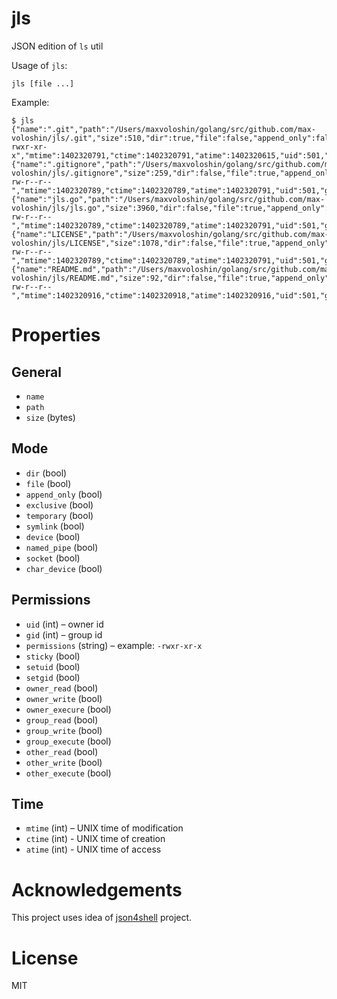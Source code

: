 jls
===

JSON edition of ``ls`` util

Usage of ``jls``:

```
jls [file ...]
```

Example:

```
$ jls
{"name":".git","path":"/Users/maxvoloshin/golang/src/github.com/max-voloshin/jls/.git","size":510,"dir":true,"file":false,"append_only":false,"exclusive":false,"temporary":false,"symlink":false,"device":false,"named_pipe":false,"socket":false,"setuid":false,"setgid":false,"char_device":false,"sticky":false,"owner_read":true,"owner_write":true,"owner_execure":true,"group_read":true,"group_write":false,"group_execute":true,"other_read":true,"other_write":false,"other_execute":true,"permissions":"-rwxr-xr-x","mtime":1402320791,"ctime":1402320791,"atime":1402320615,"uid":501,"gid":20}
{"name":".gitignore","path":"/Users/maxvoloshin/golang/src/github.com/max-voloshin/jls/.gitignore","size":259,"dir":false,"file":true,"append_only":false,"exclusive":false,"temporary":false,"symlink":false,"device":false,"named_pipe":false,"socket":false,"setuid":false,"setgid":false,"char_device":false,"sticky":false,"owner_read":true,"owner_write":true,"owner_execure":false,"group_read":true,"group_write":false,"group_execute":false,"other_read":true,"other_write":false,"other_execute":false,"permissions":"-rw-r--r--","mtime":1402320789,"ctime":1402320789,"atime":1402320791,"uid":501,"gid":20}
{"name":"jls.go","path":"/Users/maxvoloshin/golang/src/github.com/max-voloshin/jls/jls.go","size":3960,"dir":false,"file":true,"append_only":false,"exclusive":false,"temporary":false,"symlink":false,"device":false,"named_pipe":false,"socket":false,"setuid":false,"setgid":false,"char_device":false,"sticky":false,"owner_read":true,"owner_write":true,"owner_execure":false,"group_read":true,"group_write":false,"group_execute":false,"other_read":true,"other_write":false,"other_execute":false,"permissions":"-rw-r--r--","mtime":1402320789,"ctime":1402320789,"atime":1402320791,"uid":501,"gid":20}
{"name":"LICENSE","path":"/Users/maxvoloshin/golang/src/github.com/max-voloshin/jls/LICENSE","size":1078,"dir":false,"file":true,"append_only":false,"exclusive":false,"temporary":false,"symlink":false,"device":false,"named_pipe":false,"socket":false,"setuid":false,"setgid":false,"char_device":false,"sticky":false,"owner_read":true,"owner_write":true,"owner_execure":false,"group_read":true,"group_write":false,"group_execute":false,"other_read":true,"other_write":false,"other_execute":false,"permissions":"-rw-r--r--","mtime":1402320789,"ctime":1402320789,"atime":1402320791,"uid":501,"gid":20}
{"name":"README.md","path":"/Users/maxvoloshin/golang/src/github.com/max-voloshin/jls/README.md","size":92,"dir":false,"file":true,"append_only":false,"exclusive":false,"temporary":false,"symlink":false,"device":false,"named_pipe":false,"socket":false,"setuid":false,"setgid":false,"char_device":false,"sticky":false,"owner_read":true,"owner_write":true,"owner_execure":false,"group_read":true,"group_write":false,"group_execute":false,"other_read":true,"other_write":false,"other_execute":false,"permissions":"-rw-r--r--","mtime":1402320916,"ctime":1402320918,"atime":1402320916,"uid":501,"gid":20}
```

Properties
==========

General
-------

* ``name``
* ``path``
* ``size`` (bytes)

Mode
----

* ``dir`` (bool)
* ``file`` (bool)
* ``append_only`` (bool)
* ``exclusive`` (bool)
* ``temporary`` (bool)
* ``symlink`` (bool)
* ``device`` (bool)
* ``named_pipe`` (bool)
* ``socket`` (bool)
* ``char_device`` (bool)

Permissions
-----------

* ``uid`` (int) – owner id
* ``gid`` (int) – group id
* ``permissions`` (string) – example: ``-rwxr-xr-x``
* ``sticky`` (bool)
* ``setuid`` (bool)
* ``setgid`` (bool)
* ``owner_read`` (bool)
* ``owner_write`` (bool)
* ``owner_execure`` (bool)
* ``group_read`` (bool)
* ``group_write`` (bool)
* ``group_execute`` (bool)
* ``other_read`` (bool)
* ``other_write`` (bool)
* ``other_execute`` (bool)

Time
----

* ``mtime`` (int) – UNIX time of modification
* ``ctime`` (int) - UNIX time of creation
* ``atime`` (int) - UNIX time of access

Acknowledgements
================

This project uses idea of [json4shell](https://github.com/amarao/json4shell) project.

License
=======

MIT
